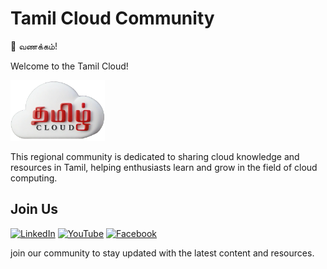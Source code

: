 # Tamil Cloud Community

🙏 வணக்கம்! 

Welcome to the Tamil Cloud! 

<img src="docs/assets/image/tamil_cloud_logo_.png" alt="Tamil Cloud" width="30%">

This regional community is dedicated to sharing cloud knowledge and resources in Tamil, helping enthusiasts learn and grow in the field of cloud computing.

## Join Us

[![LinkedIn](https://img.shields.io/badge/LinkedIn-%40tamil--cloud--%E0%AE%A4%E0%AE%AE%E0%AE%BF%E0%AE%B4%E0%AF%8D--%E0%AE%95%E0%AE%BF%E0%AE%B3%E0%AE%B5%E0%AF%81%E0%AE%9F%E0%AF%8D-0A66C2?style=flat&logo=linkedin&logoColor=white)](https://www.linkedin.com/in/tamil-cloud-%E0%AE%A4%E0%AE%AE%E0%AE%BF%E0%AE%B4%E0%AF%8D-%E0%AE%95%E0%AE%BF%E0%AE%B3%E0%AE%B5%E0%AF%81%E0%AE%9F%E0%AF%8D-41ab5519a/)  [![YouTube](https://img.shields.io/badge/YouTube-%40tamilcloudzone-red?style=flat&logo=youtube&logoColor=white)](https://youtube.com/@tamilcloudzone) [![Facebook](https://img.shields.io/badge/Facebook-%40tamilcloudchennal-1877F2?style=flat&logo=facebook&logoColor=white)](https://www.facebook.com/tamilcloudchennal)

join our community to stay updated with the latest content and resources.


